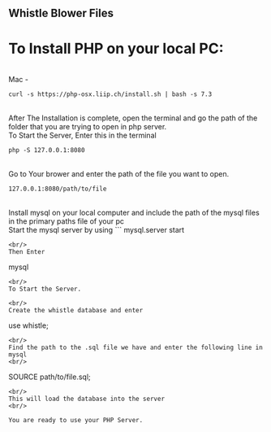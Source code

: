## Whistle Blower Files 


# To Install PHP on your local PC:
<br/>
Mac - 
<br/>

```
curl -s https://php-osx.liip.ch/install.sh | bash -s 7.3

```
<br/>
After The Installation is complete, open the terminal and go the path of the folder that you are trying to open in php server.
<br/>
To Start the Server, Enter this in the terminal

```
php -S 127.0.0.1:8080

```

<br/>
Go to Your brower and enter the path of the file you want to open.
<br/>

```
127.0.0.1:8080/path/to/file

```

<br/>
Install mysql on your local computer and include the path of the mysql files in the primary paths file of your pc

<br/>
Start the mysql server by using 
```
mysql.server start

```
<br/>
Then Enter
```
mysql

```
<br/>
To Start the Server.

<br/>
Create the whistle database and enter 

```
use whistle;

```
<br/>
Find the path to the .sql file we have and enter the following line in mysql
<br/>
```
SOURCE path/to/file.sql;

```
<br/>
This will load the database into the server
<br/>

You are ready to use your PHP Server.
